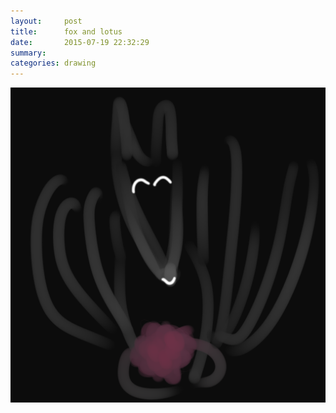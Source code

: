 ```yaml
---
layout:     post
title:      fox and lotus
date:       2015-07-19 22:32:29
summary:    
categories: drawing
---
```

![fox and lotus](/images/_diary/fox-and-lotus.png "Zen Fox")